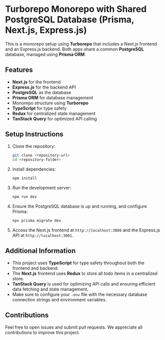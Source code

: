 # Turborepo Monorepo with Shared PostgreSQL Database (Prisma, Next.js, Express.js)

This is a monorepo setup using **Turborepo** that includes a Next.js frontend and an Express.js backend. Both apps share a common **PostgreSQL** database, managed using **Prisma ORM**.

## Features

- **Next.js** for the frontend
- **Express.js** for the backend API
- **PostgreSQL** as the database
- **Prisma ORM** for database management
- Monorepo structure using **Turborepo**
- **TypeScript** for type safety
- **Redux** for centralized state management
- **TanStack Query** for optimized API calling

## Setup Instructions

1. Clone the repository:
   ```sh
   git clone <repository-url>
   cd <repository-folder>
   ```

2. Install dependencies:
   ```sh
   npm install
   ```

3. Run the development server:
   ```sh
   npm run dev
   ```

4. Ensure the PostgreSQL database is up and running, and configure Prisma:
   ```sh
   npx prisma migrate dev
   ```

5. Access the Next.js frontend at `http://localhost:3000` and the Express.js API at `http://localhost:3001`.

## Additional Information

- This project uses **TypeScript** for type safety throughout both the frontend and backend.
- The **Next.js** frontend uses **Redux** to store all todo items in a centralized store.
- **TanStack Query** is used for optimizing API calls and ensuring efficient data fetching and state management.
- Make sure to configure your `.env` file with the necessary database connection strings and environment variables.

## Contributions

Feel free to open issues and submit pull requests. We appreciate all contributions to improve this project.


